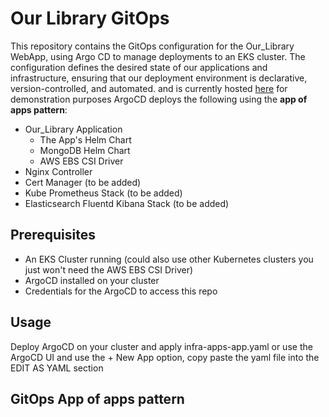 # Our Library GitOps 
This repository contains the GitOps configuration for the Our_Library WebApp, using Argo CD to manage deployments to an EKS cluster. The configuration defines the desired state of our applications and infrastructure, ensuring that our deployment environment is declarative, version-controlled, and automated.
and is currently hosted [here](http://ourlibargo.ddns.net/) for demonstration purposes
ArgoCD deploys the following using the **app of apps pattern**:
- Our_Library Application
  - The App's Helm Chart
  - MongoDB Helm Chart
  - AWS EBS CSI Driver
- Nginx Controller
- Cert Manager (to be added)
- Kube Prometheus Stack (to be added)
- Elasticsearch Fluentd Kibana Stack (to be added)

## Prerequisites
- An EKS Cluster running (could also use other Kubernetes clusters you just won't need the AWS EBS CSI Driver)
- ArgoCD installed on your cluster
- Credentials for the ArgoCD to access this repo

## Usage
Deploy ArgoCD on your cluster and apply infra-apps-app.yaml or use the ArgoCD UI and use the + New App option, copy paste the yaml file into the EDIT AS YAML section

## GitOps App of apps pattern

